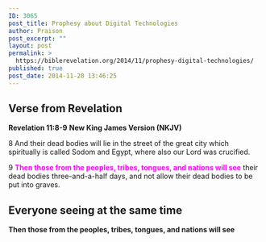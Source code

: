 ```yaml
---
ID: 3065
post_title: Prophesy about Digital Technologies
author: Praison
post_excerpt: ""
layout: post
permalink: >
  https://biblerevelation.org/2014/11/prophesy-digital-technologies/
published: true
post_date: 2014-11-20 13:46:25
---
```

<h2>Verse from Revelation</h2>
<strong>Revelation 11:8-9</strong>
<strong> New King James Version (NKJV)</strong>

8 And their dead bodies will lie in the street of the great city which spiritually is called Sodom and Egypt, where also our Lord was crucified.

9 <span style="color: #ff00ff;"><strong>Then those from the peoples, tribes, tongues, and nations will see</strong></span> their dead bodies three-and-a-half days, and not allow their dead bodies to be put into graves.
<h2>Everyone seeing at the same time</h2>
<strong>Then those from the peoples, tribes, tongues, and nations will see</strong>